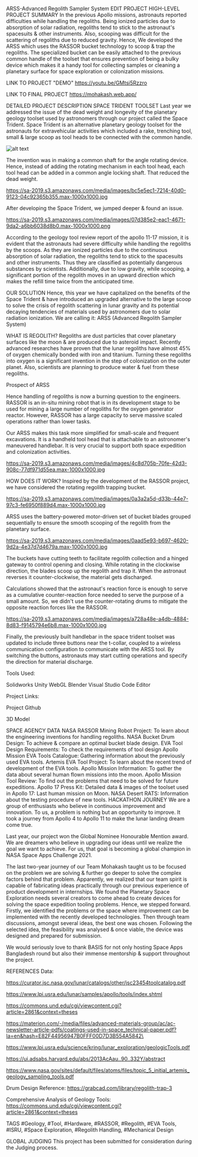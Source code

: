ARSS-Advanced Regolith Sampler System
EDIT PROJECT
HIGH-LEVEL PROJECT SUMMARY
In the previous Apollo missions, astronauts reported difficulties while handling the regoliths. Being ionized particles due to absorption of solar radiation, regoliths tend to stick to the astronaut's spacesuits &amp; other instruments. Also, scooping was difficult for the scattering of regoliths due to reduced gravity. Hence, We developed the ARSS which uses the RASSOR bucket technology to scoop &amp; trap the regoliths. The specialized bucket can be easily attached to the previous common handle of the toolset that ensures prevention of being a bulky device which makes it a handy tool for collecting samples or cleaning a planetary surface for space exploration or colonization missions.

LINK TO PROJECT "DEMO"
https://youtu.be/GMtsi5Rzzro

LINK TO FINAL PROJECT
https://mohakash.web.app/

DETAILED PROJECT DESCRIPTION
SPACE TRIDENT TOOLSET
Last year we addressed the issue of the dead weight and longevity of the planetary geology toolset used by astronomers through our project called the Space Trident. Space Trident is an alternative planetary geology toolset for the astronauts for extravehicular activities which included a rake, trenching tool, small & large scoop as tool heads to be connected with the common handle.


![alt text](https://sa-2019.s3.amazonaws.com/media/images/76a48889-e8a1-4649-afdf-ea0de032838f.max-1000x1000.jpg)




The invention was in making a common shaft for the angle rotating device. Hence, instead of adding the rotating mechanism in each tool head, each tool head can be added in a common angle locking shaft. That reduced the dead weight.

https://sa-2019.s3.amazonaws.com/media/images/bc5e5ec1-7214-40d0-9123-04c92365b355.max-1000x1000.jpg

After developing the Space Trident, we jumped deeper & found an issue.


https://sa-2019.s3.amazonaws.com/media/images/07d385e2-eac1-4671-9da2-a6bb6038d8b0.max-1000x1000.png


According to the geology tool review report of the apollo 11-17 mission, it is evident that the astronauts had severe difficulty while handling the regoliths by the scoops. As they are ionized particles due to the continuous absorption of solar radiation, the regoliths tend to stick to the spacesuits and other instruments. Thus they are classified as potentially dangerous substances by scientists. Additionally, due to low gravity, while scooping, a significant portion of the regolith moves in an upward direction which makes the refill time twice from the anticipated time.



OUR SOLUTION
Hence, this year we have capitalized on the benefits of the Space Trident & have introduced an upgraded alternative to the large scoop to solve the crisis of regolith scattering in lunar gravity and its potential decaying tendencies of materials used by astronomers due to solar radiation ionization. We are calling it: ARSS (Advanced Regolith Sampler System)




WHAT IS REGOLITH?
Regoliths are dust particles that cover planetary surfaces like the moon & are produced due to asteroid impact. Recently advanced researches have proven that the lunar regoliths have almost 45% of oxygen chemically bonded with iron and titanium. Turning these regoliths into oxygen is a significant invention in the step of colonization on the outer planet. Also, scientists are planning to produce water & fuel from these regoliths.



Prospect of ARSS

Hence handling of regoliths is now a burning question to the engineers. RASSOR is an in-situ mining robot that is in its development stage to be used for mining a large number of regoliths for the oxygen generator reactor. However, RASSOR has a large capacity to serve massive scaled operations rather than lower tasks. 



Our ARSS makes this task more simplified for small-scale and frequent excavations. It is a handheld tool head that is attachable to an astronomer's maneuvered handlebar. It is very crucial to support both space expedition and colonization activities.

https://sa-2019.s3.amazonaws.com/media/images/4c8d705b-70fe-42d3-908c-77df971d55ea.max-1000x1000.jpg

HOW DOES IT WORK?
Inspired by the development of the RASSOR project, we have considered the rotating regolith trapping bucket.


https://sa-2019.s3.amazonaws.com/media/images/0a3a2a5d-d33b-44e7-97c3-fe6950f889d4.max-1000x1000.jpg






ARSS uses the battery-powered motor-driven set of bucket blades grouped sequentially to ensure the smooth scooping of the regolith from the planetary surface.



https://sa-2019.s3.amazonaws.com/media/images/0aad5e93-b697-4620-9d2a-4e37d7d4679a.max-1000x1000.jpg



The buckets have cutting teeth to facilitate regolith collection and a hinged gateway to control opening and closing. While rotating in the clockwise direction, the blades scoop up the regolith and trap it. When the astronaut reverses it counter-clockwise, the material gets discharged.

Calculations showed that the astronaut's reaction force is enough to serve as a cumulative counter-reaction force needed to serve the purpose of a small amount. So, we didn't use the counter-rotating drums to mitigate the opposite reaction forces like the RASSOR.

https://sa-2019.s3.amazonaws.com/media/images/a728a48e-a4db-4884-8d83-f9145794e6b8.max-1000x1000.jpg

Finally, the previously built handlebar in the space trident toolset was updated to include three buttons near the t-collar, coupled to a wireless communication configuration to communicate with the ARSS tool. By switching the buttons, astronauts may start cutting operations and specify the direction for material discharge. 



Tools Used:









Solidworks
Unity WebGL
Blender
Visual Studio Code Editor


Project Links:



Project Github

3D Model

SPACE AGENCY DATA
NASA RASSOR Mining Robot Project: To learn about the engineering inventions for handling regoliths.
NASA Bucket Drum Design: To achieve & compare an optimal bucket blade design.
EVA Tool Design Requirements: To check the requirements of tool design
Apollo Mission EVA Tools Catalogue: Gathering information about the previously used EVA tools.
Artemis EVA Tool Project: To learn about the recent trend of development of the EVA tools.
Apollo Mission Information: To gather the data about several human flown missions into the moon.
Apollo Mission Tool Review: To find out the problems that need to be solved for future expeditions.
Apollo 17 Press Kit: Detailed data & images of the toolset used in Apollo 17: Last human mission on Moon.
NASA Desert RATS: Information about the testing procedure of new tools.
HACKATHON JOURNEY
We are a group of enthusiasts who believe in continuous improvement and innovation. To us, a problem is nothing but an opportunity to improve. It took a journey from Apollo 4 to Apollo 11 to make the lunar landing dream come true.

Last year, our project won the Global Nominee Honourable Mention award. We are dreamers who believe in upgrading our ideas until we realize the goal we want to achieve. For us, that goal is becoming a global champion in NASA Space Apps Challenge 2021.



The last two-year journey of our Team Mohakash taught us to be focused on the problem we are solving & further go deeper to solve the complex factors behind that problem. Apparently, we realized that our team spirit is capable of fabricating ideas practically through our previous experience of product development in internships. We found the Planetary Space Exploration needs several creators to come ahead to create devices for solving the space expedition tooling problems. Hence, we stepped forward. Firstly, we identified the problems or the space where improvement can be implemented with the recently developed technologies. Then through team discussions, amongst several ideas, the best one was chosen. Following the selected idea, the feasibility was analysed & once viable, the device was designed and prepared for submission.



We would seriously love to thank BASIS for not only hosting Space Apps Bangladesh round but also their immense mentorship & support throughout the project.

REFERENCES
Data:

https://curator.jsc.nasa.gov/lunar/catalogs/other/jsc23454toolcatalog.pdf

https://www.lpi.usra.edu/lunar/samples/apollo/tools/index.shtml 

https://commons.und.edu/cgi/viewcontent.cgi?article=2861&context=theses

https://materion.com/-/media/files/advanced-materials-group/ac/ac-newsletter-article-pdfs/coatings-used-in-space_technical-paper.pdf?la=en&hash=E82F44956947B0FFF00D7D3B554A5842\

 https://www.lpi.usra.edu/science/kring/lunar_exploration/geologicTools.pdf

 https://ui.adsabs.harvard.edu/abs/2013AcAau..90..332Y/abstract

 https://www.nasa.gov/sites/default/files/atoms/files/topic_5_initial_artemis_geology_sampling_tools.pdf



Drum Design Reference: https://grabcad.com/library/regolith-trap-3

Comprehensive Analysis of Geology Tools: https://commons.und.edu/cgi/viewcontent.cgi?article=2861&context=theses

TAGS
#Geology, #Tool, #Hardware, #RASSOR, #Regolith, #EVA Tools, #ISRU, #Space Exploration, #Regolith Handling, #Mechanical Design

GLOBAL JUDGING
This project has been submitted for consideration during the Judging process.
